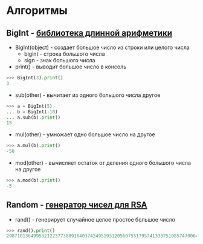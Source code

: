 # Алгоритмы
## BigInt - [библиотека длинной арифметики](https://github.com/meowbyte/crypto-lab1/blob/main/func/BigInt.py)
- BigInt(object) - создает большое число из строки или целого числа
  - bigint - строка большого числа
  - sign - знак большого числа
- print() - выводит большое число в консоль
```python
>>> BigInt(3).print()
3
```
- sub(other) - вычитает из одного большого числа другое
```python
>>> a = BigInt(5)
... b = BigInt(-10)
... a.sub(b).print()
15
```
- mul(other) - умножает одно большое число на другое
```python
>>> a.mul(b).print()
-50
```
- mod(other) - вычисляет остаток от деления одного большого числа на другое
```python
>>> a.mod(b).print()
-5
```
## Random - [генератор чисел для RSA](https://github.com/meowbyte/crypto-lab1/blob/main/func/Random.py)
- rand() - генерирует случайное целое простое большое число
```python
>>> rand().print()
2987101364995321223773889164037424951931205607551795741333751085747006493797150185334882823958926588591
```

